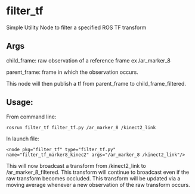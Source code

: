 # filter_tf
Simple Utility Node to filter a specified ROS TF transform

## Args
child_frame: raw observation of a reference frame ex /ar_marker_8

parent_frame: frame in which the observation occurs. 

This node will then publish a tf from parent_frame to child_frame_filtered. 

## Usage:
From command line:
```
rosrun filter_tf filter_tf.py /ar_marker_8 /kinect2_link
```
In launch file:
```
<node pkg="filter_tf" type="filter_tf.py" name="filter_tf_marker8_kinec2" args="/ar_marker_8 /kinect2_link"/>
```

This will now broadcast a transform from /kinect2_link to /ar_marker_8_filtered.  This transform will continue to broadcast even if the raw transform becomes occluded.  This transform will be updated via a moving average whenever a new observation of the raw transform occurs.
